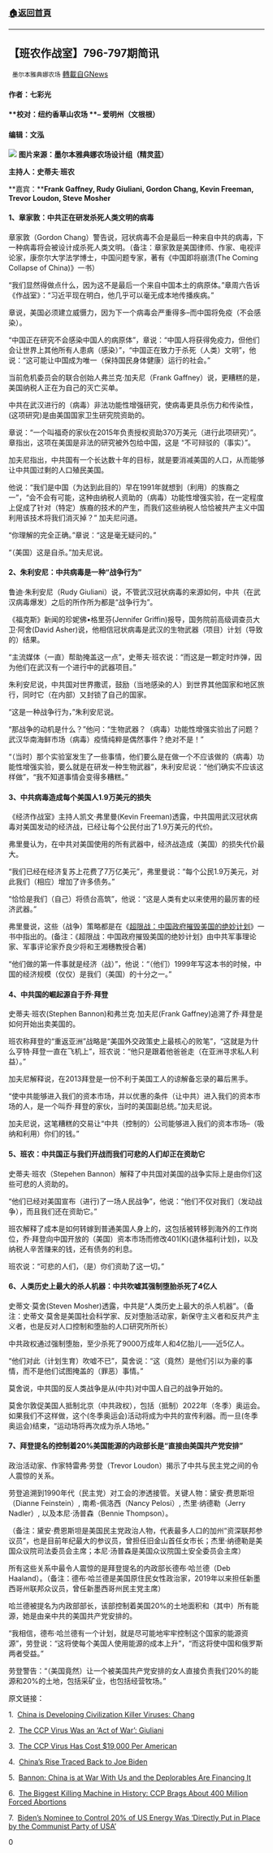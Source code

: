 ###  [:house:返回首頁](https://github.com/ourhimalayas/txt)
---

## 【班农作战室】796-797期简讯
` 墨尔本雅典娜农场` [轉載自GNews](https://gnews.org/zh-hans/976473/)

#### **作者：七彩光**

#### **校对：纽约香草山农场 ****– 爱明州（文根根）**

#### **编辑：文泓**
![]()![](https://gnews.org/wp-content/uploads/2021/03/796-797.png)
**图片来源：墨尔本雅典娜农场设计组（精灵蓝）**

**主持人：史蒂夫**·**班农**

**嘉宾：****Frank Gaffney, Rudy Giuliani, Gordon Chang, Kevin Freeman, Trevor Loudon, Steve Mosher**

#### **1、章家敦：中共正在研发杀死人类文明的病毒**

章家敦（Gordon Chang）警告说，冠状病毒不会是最后一种来自中共的病毒，下一种病毒将会被设计成杀死人类文明。（备注：章家敦是美国律师、作家、电视评论家，康奈尔大学法学博士，中国问题专家，著有《中国即将崩溃(The Coming Collapse of China)》一书）

“我们显然得做点什么，因为这不是最后一个来自中国本土的病原体。”章周六告诉《作战室》：“习近平现在明白，他几乎可以毫无成本地传播疾病。”

章说，美国必须建立威慑力，因为下一个病毒会严重得多–而中国将免疫（不会感染）。

“中国正在研究不会感染中国人的病原体”，章说：“中国人将获得免疫力，但他们会让世界上其他所有人患病（感染）”，“中国正在致力于杀死（人类）文明”，他说：“这可能让中国成为唯一（保持国民身体健康）运行的社会。”

当前危机委员会的联合创始人弗兰克·加夫尼（Frank Gaffney）说，更糟糕的是，美国纳税人正在为自己的灭亡买单。

中共在武汉进行的（病毒）非法功能性增强研究，使病毒更具杀伤力和传染性，(这项研究)是由美国国家卫生研究院资助的。

章说：“一个叫福奇的家伙在2015年负责授权资助370万美元（进行此项研究）”。章指出，这项在美国是非法的研究被外包给中国，这是 “不可辩驳的（事实）”。

加夫尼指出，中共国有一个长达数十年的目标，就是要消减美国的人口，从而能够让中共国过剩的人口殖民美国。

他说：“我们是中国（为达到此目的）早在1991年就想到（利用）的族裔之一”，“会不会有可能，这种由纳税人资助的（病毒）功能性增强实验，在一定程度上促成了针对（特定）族裔的技术的产生，而我们这些纳税人恰恰被共产主义中国利用该技术将我们消灭掉？” 加夫尼问道。

“你理解的完全正确。”章说：“这是毫无疑问的。”

“（美国）这是自杀。”加夫尼说。

#### 2、朱利安尼：中共病毒是一种“战争行为”

鲁迪·朱利安尼（Rudy Giuliani）说，不管武汉冠状病毒的来源如何，中共（在武汉病毒爆发）之后的所作所为都是“战争行为”。

《福克斯》新闻的珍妮佛•格里芬(Jennifer Griffin)报导，国务院前高级调查员大卫·阿舍(David Asher)说，他相信冠状病毒是武汉的生物武器（项目）计划（导致的）结果。

“主流媒体（一直）帮助掩盖这一点”，史蒂夫·班农说：“而这是一颗定时炸弹，因为他们在武汉有一个进行中的武器项目。”

朱利安尼说，中共国对世界撒谎，鼓励（当地感染的人）到世界其他国家和地区旅行，同时它（在内部）又封锁了自己的国家。

“这是一种战争行为，”朱利安尼说。

“那战争的动机是什么？”他问：“生物武器？（病毒）功能性增强实验出了问题？武汉华南海鲜市场（病毒）疫情纯粹是偶然事件？绝对不是！”

“（当时）那个实验室发生了一些事情，他们要么是在做一个不应该做的（病毒）功能性增强实验，要么就是在研发一种生物武器”，朱利安尼说：“他们确实不应该这样做”，“我不知道事情会变得多糟糕。”

#### 3、中共病毒造成每个美国人1.9万美元的损失

《经济作战室》主持人凯文‧弗里曼(Kevin Freeman)透露，中共国用武汉冠状病毒对美国发动的经济战，已经让每个公民付出了1.9万美元的代价。

弗里曼认为，在中共对美国使用的所有武器中，经济战造成（美国）的损失代价最大。

“我们已经在经济复苏上花费了7万亿美元”，弗里曼说：“每个公民1.9万美元，对此我们（相应）增加了许多债务。”

“恰恰是我们（自己）将债台高筑”，他说：“这是人类有史以来使用的最厉害的经济武器。”

弗里曼说，这些（战争）策略都是在《[超限战：中国政府摧毁美国的绝妙计划](https://www.amazon.com/Unrestricted-Warfare-Chinas-Destroy-America/dp/1626543054)》一书中指出的。(备注：《超限战：中国政府摧毁美国的绝妙计划》由中共军事理论家、军事评论家乔良少将和王湘穗教授合著)

“他们做的第一件事就是经济（战）”，他说：“（他们）1999年写这本书的时候，中国的经济规模（仅仅）是我们（美国）的十分之一。”

#### 4、中共国的崛起源自于乔‧拜登

史蒂夫‧班农(Stephen Bannon)和弗兰克‧加夫尼(Frank Gaffney)追溯了乔‧拜登是如何开始出卖美国的。

班农称拜登的“重返亚洲”战略是“美国外交政策史上最核心的败笔”，“这就是为什么亨特‧拜登一直在飞机上”，班农说：“他只是跟着他爸爸走（在亚洲寻求私人利益）。”

加夫尼解释说，在2013拜登是一份不利于美国工人的谅解备忘录的幕后黑手。

“使中共能够进入我们的资本市场，并以优惠的条件（让中共）进入我们的资本市场的人，是一个叫乔‧拜登的家伙，当时的美国副总统。”加夫尼说。

加夫尼说，这笔糟糕的交易让“中共（控制的）公司能够进入我们的资本市场–（吸纳和利用）你们的钱。”

#### 5、班农：中共国正与我们开战而我们可悲的人们却正在资助它

史蒂夫‧班农（Stepehen Bannon）解释了中共国对美国的战争实际上是由你们这些可悲的人资助的。

“他们已经对美国宣布（进行)了一场人民战争”，他说：“他们不仅对我们（发动战争），而且我们还在资助它。”

班农解释了成本是如何转嫁到普通美国人身上的，这包括被转移到海外的工作岗位，乔‧拜登向中国开放的（美国）资本市场而修改401(K)(退休福利计划)，以及纳税人辛苦赚来的钱，还有债务的利息。

班农说：“可悲的人们，（是）你们资助了这一切。”

#### 6、人类历史上最大的杀人机器：中共吹嘘其强制堕胎杀死了4亿人

史蒂文‧莫舍(Steven Mosher)透露，中共是“人类历史上最大的杀人机器”。（备注：史蒂文‧莫舍是美国社会科学家、反对堕胎活动家，新保守主义者和反共产主义者，也是反对人口控制和堕胎的人口研究所所长）

中共政权通过强制堕胎，至少杀死了9000万成年人和4亿胎儿——近5亿人。

“他们对此（计划生育）吹嘘不已”，莫舍说：“这（竟然）是他们引以为豪的事情，而不是他们试图掩盖的（罪恶）事情。”

莫舍说，中共国的反人类战争是从(中共)对中国人自己的战争开始的。

莫舍尔敦促美国人抵制北京（中共政权），包括（抵制）2022年（冬季）奥运会。如果我们不这样做，这个(冬季奥运会)活动将成为中共的宣传利器。而一旦(冬季奥运会)结束，“运动场将再次成为杀人场地。”

#### 7、拜登提名的控制着20%美国能源的内政部长是“直接由美国共产党安排”

政治活动家、作家特雷弗‧劳登（Trevor Loudon）揭示了中共与民主党之间的令人震惊的关系。

劳登追溯到1990年代（民主党）对工会的渗透接管。关键人物：黛安·费恩斯坦（Dianne Feinstein）, 南希-佩洛西（Nancy Pelosi）, 杰里·纳德勒（Jerry Nadler）, 以及本尼·汤普森（Bennie Thompson）。

（备注：黛安·费恩斯坦是美国民主党政治人物，代表最多人口的加州“资深联邦参议员”，也是目前年纪最大的参议员，曾担任旧金山首任女市长；杰里·纳德勒是美国众议院司法委员会主席；本尼·汤普森是美国众议院国土安全委员会主席）

所有这些关系中最令人震惊的是拜登提名的内政部长德布·哈兰德（Deb Haaland）。（备注：德布·哈兰德是美国原住民女性政治家，2019年以来担任新墨西哥州联邦众议员，曾任新墨西哥州民主党主席）

哈兰德被提名为内政部部长，该部控制着美国20%的土地面积和（其中）所有能源，她是由亲中共的美国共产党安排的。

“我相信，德布·哈兰德有一个计划，就是尽可能地牢牢控制这个国家的能源资源”，劳登说：“这将使每个美国人使用能源的成本上升”，“而这将使中国和俄罗斯两者受益。”

劳登警告：“（美国竟然）让一个被美国共产党安排的女人直接负责我们20%的能源和20%的土地，包括采矿业，也包括经营牧场。”

原文链接：

1.  [China is Developing Civilization Killer Viruses: Chang](https://pandemic.warroom.org/2021/03/13/china-is-developing-civilization-killer-viruses-chang/)

2.  [The CCP Virus Was an ‘Act of War’: Giuliani](https://pandemic.warroom.org/2021/03/13/the-ccp-virus-was-an-act-of-war-giuliani/)

3.  [The CCP Virus Has Cost $19,000 Per American](https://pandemic.warroom.org/2021/03/13/the-ccp-virus-has-cost-19000-per-american/)

4.  [China’s Rise Traced Back to Joe Biden](https://pandemic.warroom.org/2021/03/13/chinas-rise-traced-back-to-joe-biden/)

5.  [Bannon: China is at War With Us and the Deplorables Are Financing It](https://pandemic.warroom.org/2021/03/13/bannon-china-is-at-war-with-us-and-the-deplorables-are-financing-it/)

6.  [The Biggest Killing Machine in History: CCP Brags About 400 Million Forced Abortions](https://pandemic.warroom.org/2021/03/13/the-biggest-killing-machine-in-history-ccp-brags-about-400-million-forced-abortions/)

7.  [Biden’s Nominee to Control 20% of US Energy Was ‘Directly Put in Place by the Communist Party of USA’](https://pandemic.warroom.org/2021/03/13/bidens-nominee-to-control-20-of-us-energy-was-directly-put-in-place-by-the-communist-party-of-usa/)

0
